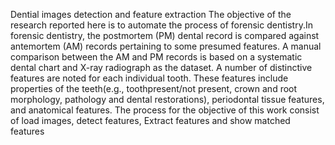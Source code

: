 Dential images detection and feature extraction The objective of the research reported here is to automate the process of forensic dentistry.In forensic dentistry, the postmortem (PM) dental record is compared against antemortem (AM) records pertaining to some presumed features. A manual comparison between the AM and PM records is based on a systematic dental chart and X-ray radiograph as the dataset. A number of distinctive features are noted for each individual tooth. These features include properties of the teeth(e.g., toothpresent/not present, crown and root morphology, pathology and dental restorations), periodontal tissue features, and anatomical features. The process for the objective of this work consist of load images, detect features, Extract features and show matched features
